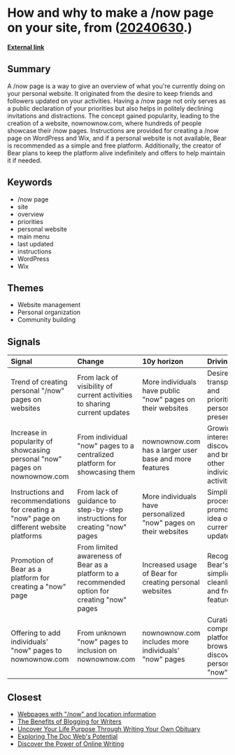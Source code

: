# __How and why to make a /now page on your site__, from ([20240630](https://kghosh.substack.com/p/20240630).)

__[External link](https://sive.rs/now2)__



## Summary

A /now page is a way to give an overview of what you're currently doing on your personal website. It originated from the desire to keep friends and followers updated on your activities. Having a /now page not only serves as a public declaration of your priorities but also helps in politely declining invitations and distractions. The concept gained popularity, leading to the creation of a website, nownownow.com, where hundreds of people showcase their /now pages. Instructions are provided for creating a /now page on WordPress and Wix, and if a personal website is not available, Bear is recommended as a simple and free platform. Additionally, the creator of Bear plans to keep the platform alive indefinitely and offers to help maintain it if needed.

## Keywords

* /now page
* site
* overview
* priorities
* personal website
* main menu
* last updated
* instructions
* WordPress
* Wix

## Themes

* Website management
* Personal organization
* Community building

## Signals

| Signal                                                                                    | Change                                                                                        | 10y horizon                                                      | Driving force                                                                       |
|:------------------------------------------------------------------------------------------|:----------------------------------------------------------------------------------------------|:-----------------------------------------------------------------|:------------------------------------------------------------------------------------|
| Trend of creating personal "/now" pages on websites                                       | From lack of visibility of current activities to sharing current updates                      | More individuals have public "now" pages on their websites       | Desire for transparency and prioritization in personal online presence              |
| Increase in popularity of showcasing personal "now" pages on nownownow.com                | From individual "now" pages to a centralized platform for showcasing them                     | nownownow.com has a larger user base and more features           | Growing interest in discovering and browsing other individuals' activities          |
| Instructions and recommendations for creating a "now" page on different website platforms | From lack of guidance to step-by-step instructions for creating "now" pages                   | More individuals have personalized "now" pages on their websites | Simplifying the process and promoting the idea of sharing current updates           |
| Promotion of Bear as a platform for creating a "now" page                                 | From limited awareness of Bear as a platform to a recommended option for creating "now" pages | Increased usage of Bear for creating personal websites           | Recognition of Bear's simplicity, cleanliness, and free features                    |
| Offering to add individuals' "now" pages to nownownow.com                                 | From unknown "now" pages to inclusion on nownownow.com                                        | nownownow.com includes more individuals' "now" pages             | Curating a comprehensive platform for browsing and discovering personal "now" pages |

## Closest

* [Webpages with "/now" and location information](775f5098e912a79970d07484b15ebfa5)
* [The Benefits of Blogging for Writers](6b3692a1d1a6c0c95fdf258204f85ebb)
* [Uncover Your Life Purpose Through Writing Your Own Obituary](79a6611a5ca08000186de0aab21aba26)
* [Exploring The Doc Web's Potential](f3a7f43f72bbe0738bd52000b96c3c82)
* [Discover the Power of Online Writing](46b4e8c6a339d8aca69fb892aae8f981)